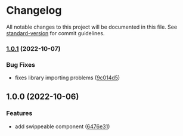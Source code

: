 # Changelog

All notable changes to this project will be documented in this file. See [standard-version](https://github.com/conventional-changelog/standard-version) for commit guidelines.

### [1.0.1](https://github.com/kyupss/native-swipeable/compare/v1.0.0...v1.0.1) (2022-10-07)


### Bug Fixes

* fixes library importing problems ([9c014d5](https://github.com/kyupss/native-swipeable/commit/9c014d5708ee8eceebb842aab3bf5c20d3e2b5f4))

## 1.0.0 (2022-10-06)


### Features

* add swippeable component ([6476e31](https://github.com/kyupss/native-swipeable/commit/6476e319aed29083c4aea9811532c07b5de59879))
